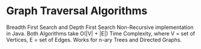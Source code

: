 # Graph Traversal Algorithms

Breadth First Search and Depth First Search Non-Recursive implementation in Java.
Both Algorithms take O(|V| + |E|) Time Complexity, where V = set of Vertices, E = set of Edges.
Works for n-ary Trees and Directed Graphs.
